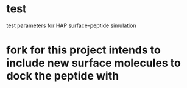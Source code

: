 # test
test parameters for HAP surface-peptide simulation
# fork for this project intends to include new surface molecules to dock the peptide with
